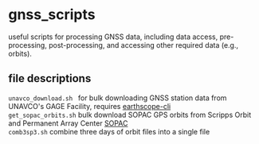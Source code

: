 # gnss_scripts
useful scripts for processing GNSS data, including data access, pre-processing, post-processing, and accessing other required data (e.g., orbits).  


## file descriptions

`unavco_download.sh ` for bulk downloading GNSS station data from UNAVCO's GAGE Facility, requires [earthscope-cli](https://gitlab.com/earthscope/public/earthscope-cli#Getting_Started)  
`get_sopac_orbits.sh` bulk download SOPAC GPS orbits from Scripps Orbit and Permanent Array Center [SOPAC](http://garner.ucsd.edu)  
`comb3sp3.sh` combine three days of orbit files into a single file
